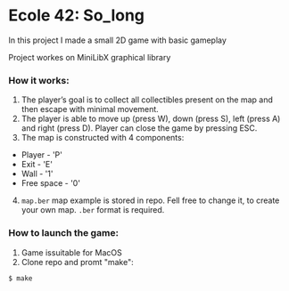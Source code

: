 # Ecole 42: So_long

In this project I made a small 2D game with basic gameplay

Project workes on MiniLibX graphical library

### How it works:

1) The player’s goal is to collect all collectibles present on the map and then escape with minimal movement.
2) The player is able to move up (press W), down (press S), left (press A) and right (press D). Player can close the game by pressing ESC.
3) The map is constructed with 4 components:
* Player - 'P'
* Exit - 'E'
* Wall - '1'
* Free space - '0'
4) `map.ber` map example is stored in repo. Fell free to change it, to create your own map. `.ber` format is required.

### How to launch the game:

1) Game issuitable for MacOS
2) Clone repo and promt "make":
```Bash
$ make
```

